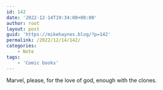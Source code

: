 ```yaml
---
id: 142
date: '2022-12-14T19:34:00+00:00'
author: root
layout: post
guid: 'https://mikehaynes.blog/?p=142'
permalink: /2022/12/14/142/
categories:
    - Note
tags:
    - 'Comic books'
---
```


Marvel, please, for the love of god, enough with the clones.